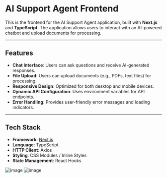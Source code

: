 # AI Support Agent Frontend

This is the frontend for the AI Support Agent application, built with **Next.js** and **TypeScript**. The application allows users to interact with an AI-powered chatbot and upload documents for processing.

---

## Features

- **Chat Interface**: Users can ask questions and receive AI-generated responses.
- **File Upload**: Users can upload documents (e.g., PDFs, text files) for processing.
- **Responsive Design**: Optimized for both desktop and mobile devices.
- **Dynamic API Configuration**: Uses environment variables for API endpoints.
- **Error Handling**: Provides user-friendly error messages and loading indicators.

---

## Tech Stack

- **Framework**: [Next.js](https://nextjs.org/)
- **Language**: TypeScript
- **HTTP Client**: Axios
- **Styling**: CSS Modules / Inline Styles
- **State Management**: React Hooks

![image](https://github.com/user-attachments/assets/2dc85585-2ba0-4bff-be55-f6fef4120db0)
![image](https://github.com/user-attachments/assets/1fd664a2-8a6b-4043-ad49-066617ab279c)


